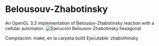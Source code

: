 # Belousouv-Zhabotinsky
An OpenGL 3.3 implementation of Belousov-Zhabotinsky reaction with a cellular automaton.
![Ejecución Belousov-Zhabotinsky hexagonal](http://imgur.com/efONhzDl.png)

Compilación: make, en la carpeta build
Ejecutable: zhabothinsky